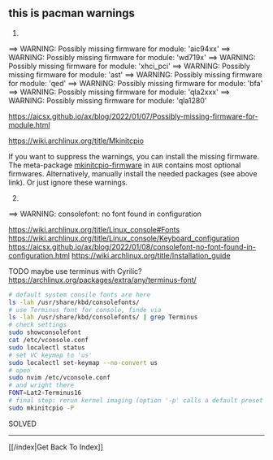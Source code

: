 ## this is pacman warnings

1.
==> WARNING: Possibly missing firmware for module: 'aic94xx'
==> WARNING: Possibly missing firmware for module: 'wd719x'
==> WARNING: Possibly missing firmware for module: 'xhci_pci'
==> WARNING: Possibly missing firmware for module: 'ast'
==> WARNING: Possibly missing firmware for module: 'qed'
==> WARNING: Possibly missing firmware for module: 'bfa'
==> WARNING: Possibly missing firmware for module: 'qla2xxx'
==> WARNING: Possibly missing firmware for module: 'qla1280'

https://aicsx.github.io/ax/blog/2022/01/07/Possibly-missing-firmware-for-module.html

https://wiki.archlinux.org/title/Mkinitcpio

[001]: https://aur.archlinux.org/packages/mkinitcpio-firmware "mkinitcpio-firmware from AUR"

If you want to suppress the warnings, you can install the missing firmware. The meta-package [mkinitcpio-firmware][001] in `AUR` contains most optional firmwares. Alternatively, manually install the needed packages (see above link). Or just ignore these warnings.

2.
==> WARNING: consolefont: no font found in configuration

https://wiki.archlinux.org/title/Linux_console#Fonts
https://wiki.archlinux.org/title/Linux_console/Keyboard_configuration
https://aicsx.github.io/ax/blog/2022/01/08/consolefont-no-font-found-in-configuration.html
https://wiki.archlinux.org/title/Installation_guide

TODO maybe use terminus with Cyrilic?
https://archlinux.org/packages/extra/any/terminus-font/

```bash
# default system consile fonts are here
ls -lah /usr/share/kbd/consolefonts/
# use Terminus font for console, finde via
ls -lah /usr/share/kbd/consolefonts/ | grep Terminus
# check settings
sudo showconsolefont
cat /etc/vconsole.conf
sudo localectl status
# set VC keymap to 'us'
sudo localectl set-keymap --no-convert us
# open
sudo nvim /etc/vconsole.conf
# and wright there
FONT=Lat2-Terminus16
# final step: rerun kernel imaging (option '-p' calls a default preset to be used for building the kernel image. If you have other needs read the documentation about mkinitcpio.
sudo mkinitcpio -P
```
SOLVED



---

[[/index|Get Back To Index]]

